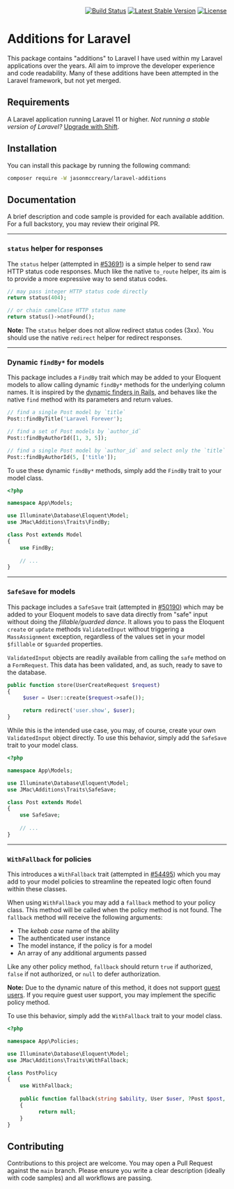 <p align="right">
    <a href="https://github.com/jasonmccreary/laravel-additions/actions"><img src="https://github.com/jasonmccreary/laravel-additions/workflows/Build/badge.svg" alt="Build Status"></a>
    <a href="https://packagist.org/packages/jasonmccreary/laravel-additions"><img src="https://poser.pugx.org/jasonmccreary/laravel-additions/v/stable.svg" alt="Latest Stable Version"></a>
    <a href="https://github.com/badges/poser/blob/master/LICENSE"><img src="https://poser.pugx.org/jasonmccreary/laravel-additions/license.svg" alt="License"></a>
</p>

# Additions for Laravel
This package contains "additions" to Laravel I have used within my Laravel applications over the years. All aim to improve the developer experience and code readability. Many of these additions have been attempted in the Laravel framework, but not yet merged.


## Requirements
A Laravel application running Laravel 11 or higher. _Not running a stable version of Laravel?_ [Upgrade with Shift](https://laravelshift.com). 


## Installation
You can install this package by running the following command:

```sh
composer require -W jasonmccreary/laravel-additions
```


## Documentation
A brief description and code sample is provided for each available addition. For a full backstory, you may review their original PR.

---

### `status` helper for responses
The `status` helper (attempted in [#53691](https://github.com/laravel/framework/pull/53691)) is a simple helper to send raw HTTP status code responses. Much like the native `to_route` helper, its aim is to provide a more expressive way to send status codes.

```php
// may pass integer HTTP status code directly
return status(404);

// or chain camelCase HTTP status name
return status()->notFound();
```

**Note:** The `status` helper does not allow redirect status codes (3xx). You should use the native `redirect` helper for redirect responses.

---

### Dynamic `findBy*` for models
This package includes a `FindBy` trait which may be added to your Eloquent models to allow calling dynamic `findBy*` methods for the underlying column names. It is inspired by the [dynamic finders in Rails](https://guides.rubyonrails.org/active_record_querying.html#dynamic-finders), and behaves like the native `find` method with its parameters and return values.

```php
// find a single Post model by `title`
Post::findByTitle('Laravel Forever');

// find a set of Post models by `author_id`
Post::findByAuthorId([1, 3, 5]);

// find a single Post model by `author_id` and select only the `title`
Post::findByAuthorId(5, ['title']);
```

To use these dynamic `findBy*` methods, simply add the `FindBy` trait to your model class.

```php
<?php

namespace App\Models;

use Illuminate\Database\Eloquent\Model;
use JMac\Additions\Traits\FindBy;

class Post extends Model
{
    use FindBy;
    
    // ...
}
```

---

### `SafeSave` for models
This package includes a `SafeSave` trait (attempted in [#50190](https://github.com/laravel/framework/pull/50190)) which may be added to your Eloquent models to save data directly from "safe" input without doing the _fillable/guarded dance_. It allows you to pass the Eloquent `create` or `update` methods `ValidatedInput` without triggering a `MassAssignment` exception, regardless of the values set in your model `$fillable` or `$guarded` properties.

`ValidatedInput` objects are readily available from calling the `safe` method on a `FormRequest`. This data has been validated, and, as such, ready to save to the database.

```php
public function store(UserCreateRequest $request)
{
     $user = User::create($request->safe());

     return redirect('user.show', $user);
}
```

While this is the intended use case, you may, of course, create your own `ValidatedInput` object directly. To use this behavior, simply add the `SafeSave` trait to your model class.

```php
<?php

namespace App\Models;

use Illuminate\Database\Eloquent\Model;
use JMac\Additions\Traits\SafeSave;

class Post extends Model
{
    use SafeSave;
    
    // ...
}
```

---

### `WithFallback` for policies
This introduces a `WithFallback` trait (attempted in [#54495](https://github.com/laravel/framework/pull/50190)) which you may add to your model policies to streamline the repeated logic often found within these classes.

When using `WithFallback` you may add a `fallback` method to your policy class. This method will be called when the policy method is not found. The `fallback` method will receive the following arguments:

- The _kebab case_ name of the ability
- The authenticated user instance
- The model instance, if the policy is for a model
- An array of any additional arguments passed

Like any other policy method, `fallback` should return `true` if authorized, `false` if not authorized, or `null` to defer authorization.

**Note:** Due to the dynamic nature of this method, it does not support [guest users](https://laravel.com/docs/12.x/authorization#guest-users). If you require guest user support, you may implement the specific policy method.

To use this behavior, simply add the `WithFallback` trait to your model class.

```php
<?php

namespace App\Policies;

use Illuminate\Database\Eloquent\Model;
use JMac\Additions\Traits\WithFallback;

class PostPolicy
{
    use WithFallback;
    
    public function fallback(string $ability, User $user, ?Post $post, array $arguments): ?bool
    {
          return null;
    }
}
```


## Contributing
Contributions to this project are welcome. You may open a Pull Request against the `main` branch. Please ensure you write a clear description (ideally with code samples) and all workflows are passing.




